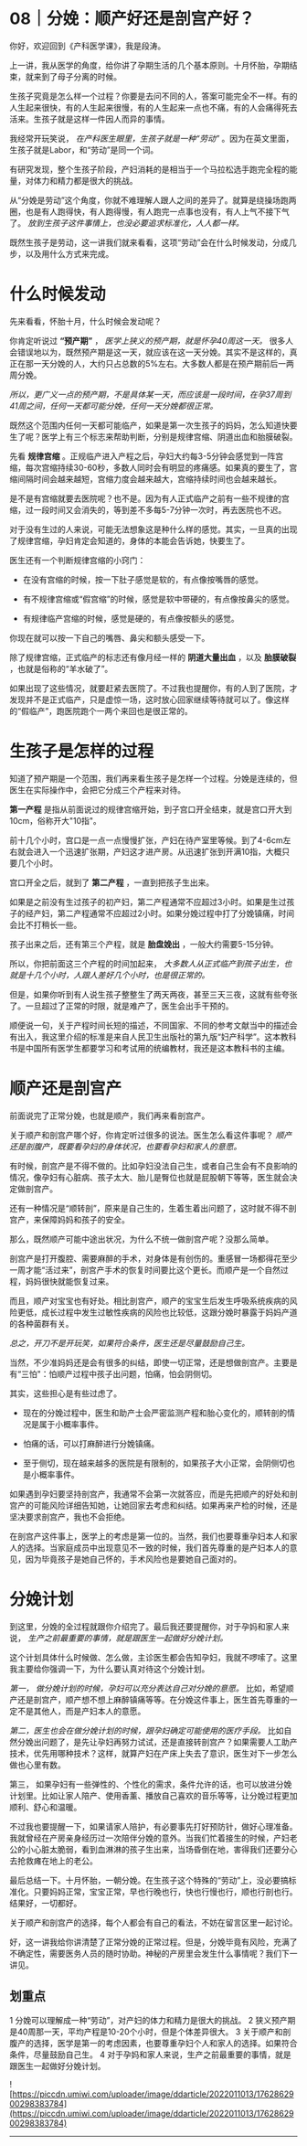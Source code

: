 # 08｜分娩：顺产好还是剖宫产好？

你好，欢迎回到《产科医学课》，我是段涛。

上一讲，我从医学的角度，给你讲了孕期生活的几个基本原则。十月怀胎，孕期结束，就来到了母子分离的时候。

生孩子究竟是怎么样一个过程？你要是去问不同的人，答案可能完全不一样。有的人生起来很快，有的人生起来很慢，有的人生起来一点也不痛，有的人会痛得死去活来。生孩子就是这样一件因人而异的事情。

我经常开玩笑说， *在产科医生眼里，生孩子就是一种“劳动”* 。因为在英文里面，生孩子就是Labor，和“劳动”是同一个词。

有研究发现，整个生孩子阶段，产妇消耗的是相当于一个马拉松选手跑完全程的能量，对体力和精力都是很大的挑战。

从“分娩是劳动”这个角度，你就不难理解人跟人之间的差异了。就算是绕操场跑两圈，也是有人跑得快，有人跑得慢，有人跑完一点事也没有，有人上气不接下气了。 *放到生孩子这件事情上，也没必要追求标准化，人人都一样。*

既然生孩子是劳动，这一讲我们就来看看，这项“劳动”会在什么时候发动，分成几步，以及用什么方式来完成。

# 什么时候发动

先来看看，怀胎十月，什么时候会发动呢？

你肯定听说过 **“预产期”** ， *医学上狭义的预产期，就是怀孕40周这一天。* 很多人会错误地以为，既然预产期是这一天，就应该在这一天分娩。其实不是这样的，真正在那一天分娩的人，大约只占总数的5%左右。大多数人都是在预产期前后一两周分娩。

 *所以，更广义一点的预产期，不是具体某一天，而应该是一段时间，在孕37周到41周之间，任何一天都可能分娩，任何一天分娩都很正常。*

既然这个范围内任何一天都可能临产，如果是第一次生孩子的妈妈，怎么知道快要生了呢？医学上有三个标志来帮助判断，分别是规律宫缩、阴道出血和胎膜破裂。

先看 **规律宫缩** 。正规临产进入产程之后，孕妇大约每3-5分钟会感觉到一阵宫缩，每次宫缩持续30-60秒，多数人同时会有明显的疼痛感。如果真的要生了，宫缩间隔时间会越来越短，宫缩力度会越来越大，宫缩持续时间也会越来越长。

是不是有宫缩就要去医院呢？也不是。因为有人正式临产之前有一些不规律的宫缩，过一段时间又会消失的，等到差不多每5-7分钟一次时，再去医院也不迟。

对于没有生过的人来说，可能无法想象这是种什么样的感觉。其实，一旦真的出现了规律宫缩，孕妇肯定会知道的，身体的本能会告诉她，快要生了。

医生还有一个判断规律宫缩的小窍门：

* 在没有宫缩的时候，按一下肚子感觉是软的，有点像按嘴唇的感觉。

* 有不规律宫缩或“假宫缩”的时候，感觉是软中带硬的，有点像按鼻尖的感觉。

* 有规律临产宫缩的时候，感觉是硬的，有点像按额头的感觉。

你现在就可以按一下自己的嘴唇、鼻尖和额头感受一下。

除了规律宫缩，正式临产的标志还有像月经一样的 **阴道大量出血** ，以及 **胎膜破裂** ，也就是俗称的“羊水破了”。

如果出现了这些情况，就要赶紧去医院了。不过我也提醒你，有的人到了医院，才发现并不是正式临产，只是虚惊一场，这时放心回家继续等待就可以了。像这样的“假临产”，跑医院跑个一两个来回也是很正常的。

# 生孩子是怎样的过程

知道了预产期是一个范围，我们再来看生孩子是怎样一个过程。分娩是连续的，但医生在实际操作中，会把它分成三个产程来对待。

 **第一产程** 是指从前面说过的规律宫缩开始，到子宫口开全结束，就是宫口开大到10cm，俗称开大"10指"。

前十几个小时，宫口是一点一点慢慢扩张，产妇在待产室里等候。到了4-6cm左右就会进入一个迅速扩张期，产妇这才进产房。从迅速扩张到开满10指，大概只要几个小时。

宫口开全之后，就到了 **第二产程** ，一直到把孩子生出来。

如果是之前没有生过孩子的初产妇，第二产程通常不应超过3小时。如果是生过孩子的经产妇，第二产程通常不应超过2小时。如果分娩过程中打了分娩镇痛，时间会比不打稍长一些。

孩子出来之后，还有第三个产程，就是 **胎盘娩出** ，一般大约需要5-15分钟。

所以，你把前面这三个产程的时间加起来， *大多数人从正式临产到孩子出生，也就是十几个小时，人跟人差好几个小时，也是很正常的。*

但是，如果你听到有人说生孩子整整生了两天两夜，甚至三天三夜，这就有些夸张了。一旦超过了正常的时限，就是难产了，医生会出手干预的。

顺便说一句，关于产程时间长短的描述，不同国家、不同的参考文献当中的描述会有出入，我这里介绍的标准是来自人民卫生出版社的第九版“妇产科学”。这本教科书是中国所有医学生都要学习和考试用的统编教材，我还是这本教科书的主编。

# 顺产还是剖宫产

前面说完了正常分娩，也就是顺产，我们再来看剖宫产。

关于顺产和剖宫产哪个好，你肯定听过很多的说法。医生怎么看这件事呢？ *顺产还是剖腹产，既要看孕妇的身体状况，也要看孕妇和家人的意愿。*

有时候，剖宫产是不得不做的。比如孕妇没法自己生，或者自己生会有不良影响的情况，像孕妇有心脏病、孩子太大、胎儿是臀位也就是屁股朝下等等，医生就会决定做剖宫产。

还有一种情况是“顺转剖”，原来是自己生的，生着生着出问题了，这时就不得不剖宫产，来保障妈妈和孩子的安全。

那么，既然顺产可能中途出状况，为什么不统一做剖宫产呢？没那么简单。

剖宫产是打开腹腔、需要麻醉的手术，对身体是有创伤的。重感冒一场都得花至少一周才能“活过来”，剖宫产手术的恢复时间要比这个更长。而顺产是一个自然过程，妈妈很快就能恢复过来。

而且，顺产对宝宝也有好处。相比剖宫产，顺产的宝宝生后发生呼吸系统疾病的风险更低，成长过程中发生过敏性疾病的风险也比较低，这跟分娩时暴露于妈妈产道的各种菌群有关。

 *总之，开刀不是开玩笑，如果符合条件，医生还是尽量鼓励自己生。*

当然，不少准妈妈还是会有很多的纠结，即使一切正常，还是想做剖宫产。主要是有“三怕"：怕顺产过程中孩子出问题，怕痛，怕会阴侧切。

其实，这些担心是有些过虑了。

* 现在的分娩过程中，医生和助产士会严密监测产程和胎心变化的，顺转剖的情况是属于小概率事件。

* 怕痛的话，可以打麻醉进行分娩镇痛。

* 至于侧切，现在越来越多的医院是有限制的，如果孩子大小正常，会阴侧切也是小概率事件。

如果遇到孕妇要坚持剖宫产，我通常不会第一次就答应，而是先把顺产的好处和剖宫产的可能风险详细告知她，让她回家去考虑和纠结。如果再来产检的时候，还是坚决要求剖宫产，我也不会拒绝。

在剖宫产这件事上，医学上的考虑是第一位的。当然，我们也要尊重孕妇本人和家人的选择。当家庭成员中出现意见不一致的时候，我们首先尊重的是产妇本人的意见，因为毕竟孩子是她自己怀的，手术风险也是要她自己面对的。

# 分娩计划

到这里，分娩的全过程就跟你介绍完了。最后我还要提醒你，对于孕妈和家人来说， *生产之前最重要的事情，就是跟医生一起做好分娩计划。*

这个计划具体什么时候做、怎么做，主诊医生都会告知孕妇，我就不啰嗦了。这里我主要给你强调一下，为什么要认真对待这个分娩计划。

 *第一，  做分娩计划的时候，孕妇可以充分表达自己对分娩的意愿。* 比如，希望顺产还是剖宫产，顺产想不想上麻醉镇痛等等。在分娩这件事上，医生首先尊重的一定不是其他人，而是产妇本人的意愿。

 *第二，医生也会在做分娩计划的时候，跟孕妇确定可能使用的医疗手段。* 比如自然分娩出问题了，是先让孕妇再努力试试，还是直接转剖宫产？如果需要人工助产技术，优先用哪种技术？这样，就算产妇在产床上失去了意识，医生对下一步怎么做也心里有数。

第三，  如果孕妇有一些弹性的、个性化的需求，条件允许的话，也可以放进分娩计划里。比如让家人陪产、使用香薰、播放自己喜欢的音乐等等，让分娩过程更加顺利、舒心和温暖。

不过我也要提醒一下，如果请家人陪护，有必要事先打好预防针，做好心理准备。我就曾经在产房亲身经历过一次陪伴分娩的意外。当我们忙着接生的时候，产妇老公的小心脏太脆弱，看到血淋淋的孩子生出来，当场昏倒在地，害得我们还要分心去抢救瘫在地上的老公。

最后总结一下。十月怀胎，一朝分娩。在生孩子这个特殊的“劳动”上，没必要搞标准化。只要妈妈正常，宝宝正常，早也行晚也行，快也行慢也行，顺也行剖也行。结果好，一切都好。

关于顺产和剖宫产的选择，每个人都会有自己的看法，不妨在留言区里一起讨论。

好，这一讲我给你讲清楚了正常分娩的正常过程。但是，分娩毕竟有风险，充满了不确定性，需要医务人员的随时协助。神秘的产房里会发生什么事情呢？我们下一讲见。

## 划重点

1 分娩可以理解成一种“劳动”，对产妇的体力和精力是很大的挑战。
2 狭义预产期是40周那一天，平均产程是10-20个小时，但是个体差异很大。
3 关于顺产和剖腹产的选择，医学是第一的考虑因素，也要尊重孕妇个人和家人的选择。如果符合条件，尽量鼓励自己生。
4 对于孕妈和家人来说，生产之前最重要的事情，就是跟医生一起做好分娩计划。

![https://piccdn.umiwi.com/uploader/image/ddarticle/2022011013/1762862900298383784](https://piccdn.umiwi.com/uploader/image/ddarticle/2022011013/1762862900298383784)

---
